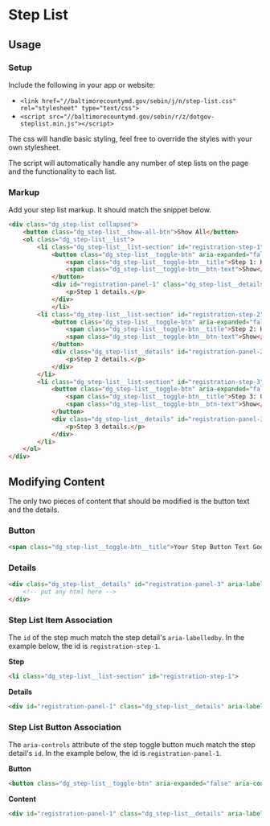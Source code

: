 # Step List

## Usage

### Setup

Include the following in your app or website:

- `<link href="//baltimorecountymd.gov/sebin/j/n/step-list.css" rel="stylesheet" type="text/css">`
- `<script src="//baltimorecountymd.gov/sebin/r/z/dotgov-steplist.min.js"></script>`

The css will handle basic styling, feel free to override the styles with your own stylesheet.

The script will automatically handle any number of step lists on the page and the functionality to each list.

### Markup

Add your step list markup. It should match the snippet below.

```html
<div class="dg_step-list collapsed">
    <button class="dg_step-list__show-all-btn">Show All</button>
    <ol class="dg_step-list__list">
        <li class="dg_step-list__list-section" id="registration-step-1">
            <button class="dg_step-list__toggle-btn" aria-expanded="false" aria-controls="registration-panel-1" type="button">
                <span class="dg_step-list__toggle-btn__title">Step 1: Know the Registration Fees</span>
                <span class="dg_step-list__toggle-btn__btn-text">Show</span>
            </button>
            <div id="registration-panel-1" class="dg_step-list__details" aria-labelledby="registration-step-1">
                <p>Step 1 details.</p>
            </div>
            </li>
        <li class="dg_step-list__list-section" id="registration-step-2">
            <button class="dg_step-list__toggle-btn" aria-expanded="false" aria-controls="registration-panel-2" type="button">
                <span class="dg_step-list__toggle-btn__title">Step 2: Have Your Property Inspected</span>
                <span class="dg_step-list__toggle-btn__btn-text">Show</span>
            </button>
            <div class="dg_step-list__details" id="registration-panel-2" aria-labelledby="registration-step-2">
                <p>Step 2 details.</p>
            </div>
        </li>
        <li class="dg_step-list__list-section" id="registration-step-3">
            <button class="dg_step-list__toggle-btn" aria-expanded="false" aria-controls="registration-panel-3" type="button">
                <span class="dg_step-list__toggle-btn__title">Step 3: Gather Required Documentation</span>
                <span class="dg_step-list__toggle-btn__btn-text">Show</span>
            </button>
            <div class="dg_step-list__details" id="registration-panel-3" aria-labelledby="registration-step-3">
                <p>Step 3 details.</p>
            </div>
        </li>
    </ol>
</div>
```

## Modifying Content

The only two pieces of content that should be modified is the button text and the details.

### Button

```html
<span class="dg_step-list__toggle-btn__title">Your Step Button Text Goes Here</span>
```

### Details

```html
<div class="dg_step-list__details" id="registration-panel-3" aria-labelledby="registration-step-3">
    <!-- put any html here -->
</div>
```



### Step List Item Association

The `id` of the step much match the step detail's `aria-labelledby`. In the example below, the id is `registration-step-1`.

**Step**

```html
<li class="dg_step-list__list-section" id="registration-step-1">
```

**Details**

```html
<div id="registration-panel-1" class="dg_step-list__details" aria-labelledby="registration-step-1">
```

### Step List Button Association

The `aria-controls` attribute of the step toggle button much match the step detail's `id`. In the example below, the id is `registration-panel-1`.

**Button**

```html
<button class="dg_step-list__toggle-btn" aria-expanded="false" aria-controls="registration-panel-1" type="button">
```

**Content**
```html
<div id="registration-panel-1" class="dg_step-list__details" aria-labelledby="registration-step-1">
```
